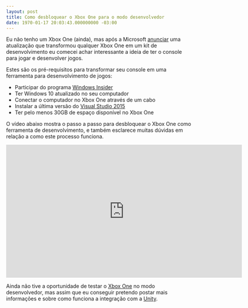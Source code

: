 ```yaml
---
layout: post
title: Como desbloquear o Xbox One para o modo desenvolvedor
date: 1970-01-17 20:03:43.000000000 -03:00
---
```

Eu não tenho um Xbox One (ainda), mas após a Microsoft [anunciar](http://www.polygon.com/2016/3/30/11318568/xbox-one-dev-kit) uma atualização que transformou qualquer Xbox One em um kit de desenvolvimento eu comecei achar interessante a ideia de ter o console para jogar e desenvolver jogos. 

Estes são os pré-requisitos para transformar seu console em uma ferramenta para desenvolvimento de jogos:

* Participar do programa [Windows Insider](https://insider.windows.com)
* Ter Windows 10 atualizado no seu computador
* Conectar o computador no Xbox One através de um cabo
* Instalar a última versão do [Visual Studio 2015](https://www.visualstudio.com/en-us/products/vs-2015-product-editions.aspx)
* Ter pelo menos 30GB de espaço disponível no Xbox One

O vídeo abaixo mostra o passo a passo para desbloquear o Xbox One como ferramenta de desenvolvimento, e também esclarece muitas dúvidas em relação a como este processo funciona.

<iframe src="https://channel9.msdn.com/Shows/MarlonLuz/Desbloqueando-o-XBox-One-para-o-modo-desenvolvedor/player?format=html5" width="640" height="360" allowFullScreen frameBorder="0"></iframe>

Ainda não tive a oportunidade de testar o [Xbox One](http://www.xbox.com/en-US/xbox-one) no modo desenvolvedor, mas assim que eu conseguir pretendo postar mais informações e sobre como funciona a integração com a [Unity](http://unity3d.com/pt/).
